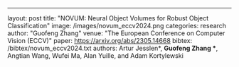 ---
layout: post
title:  "NOVUM: Neural Object Volumes for Robust Object Classification"
image: /images/novum_eccv2024.png
categories: research
author: "Guofeng Zhang"
venue: "The European Conference on Computer Vision (ECCV)"
paper: https://arxiv.org/abs/2305.14668
bibtex: /bibtex/novum_eccv2024.txt
authors: <a herf="https://scholar.google.com/citations?user=fRT8Eg4AAAAJ">Artur Jesslen*</a>, <strong>Guofeng Zhang *</strong>, <a herf="https://scholar.google.com/citations?user=YR7re-cAAAAJ">Angtian Wang</a>, <a herf="https://scholar.google.com/citations?user=mYkvHdIAAAAJ">Wufei Ma</a>, <a herf="https://scholar.google.com/citations?user=FJ-huxgAAAAJ">Alan Yuille</a>, and <a herf="https://scholar.google.com/citations?hl=en&user=tRLUOBIAAAAJ"> Adam Kortylewski</a>

